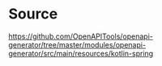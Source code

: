# Source

https://github.com/OpenAPITools/openapi-generator/tree/master/modules/openapi-generator/src/main/resources/kotlin-spring